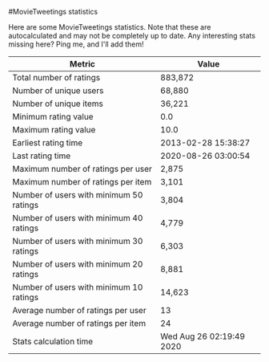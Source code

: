#MovieTweetings statistics

Here are some MovieTweetings statistics. Note that these are autocalculated and may not be completely up to date. Any interesting stats missing here? Ping me, and I'll add them!

Metric | Value
--- | ---
Total number of ratings                 | 883,872
Number of unique users                  | 68,880
Number of unique items                  | 36,221
Minimum rating value                    | 0.0
Maximum rating value                    | 10.0
Earliest rating time                    | 2013-02-28 15:38:27
Last rating time                        | 2020-08-26 03:00:54
Maximum number of ratings per user      | 2,875
Maximum number of ratings per item      | 3,101
Number of users with minimum 50 ratings | 3,804
Number of users with minimum 40 ratings | 4,779
Number of users with minimum 30 ratings | 6,303
Number of users with minimum 20 ratings | 8,881
Number of users with minimum 10 ratings | 14,623
Average number of ratings per user      | 13
Average number of ratings per item      | 24
Stats calculation time                  | Wed Aug 26 02:19:49 2020

